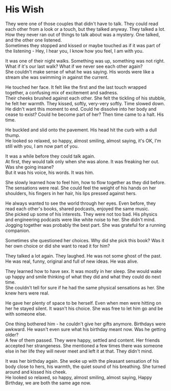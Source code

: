 # His Wish

They were one of those couples that didn't have to talk. They could read each other from a look or a touch, but they talked anyway. They talked a lot.  
How they never ran out of things to talk about was a mystery. One talked, and the other one listened.  
Sometimes they stopped and kissed or maybe touched as if it was part of the listening - Hey, I hear you, I know how you feel, I am with you.

It was one of their night walks. Something was up, something was not right. What if it's our last walk? What if we never see each other again?  
She couldn't make sense of what he was saying. His words were like a stream she was swimming in against the current.

He touched her face. It felt like the first and the last touch wrapped together, a confusing mix of excitement and sadness.  
Their cheeks brushed against each other. She felt the tickling of his stubble, he felt her warmth. They kissed, softly, very-very softly. Time slowed down.  
He didn't want this moment to end. Could he dissolve into her body and cease to exist? Could he become part of her?
Then time came to a halt. His time.

He buckled and slid onto the pavement. His head hit the curb with a dull thump.  
He looked so relaxed, so happy, almost smiling, almost saying, it's OK, I'm still with you, I am now part of you.

It was a while before they could talk again.  
At first, they would talk only when she was alone. It was freaking her out. Was she going insane?  
But it was his voice, his words. It was him.

She slowly learned how to feel him, how to flow together as they did before.  
The sensations were real. She could feel the weight of his hands on her shoulders, his fingers in her hair, his lips pressed against hers.

He always wanted to see the world through her eyes. Even before, they read each other's books, shared podcasts, enjoyed the same music.  
She picked up some of his interests. They were not too bad. His physics and engineering podcasts were like white noise to her. She didn't mind.  
Jogging together was probably the best part. She was grateful for a running companion.

Sometimes she questioned her choices. Why did she pick this book? Was it her own choice or did she want to read it for him?

They talked a lot again. They laughed. He was not some ghost of the past. He was real, funny, original and full of new ideas. He was alive.

They learned how to have sex. It was mostly in her sleep. She would wake up happy and smile thinking of what they did and what they could do next time.  
She couldn't tell for sure if he had the same physical sensations as her. She knew hers were real.

He gave her plenty of space to be herself. Even when men were hitting on her he stayed silent. It wasn't his choice. She was free to let him go and be with someone else.

One thing bothered him - he couldn't give her gifts anymore. Birthdays were awkward. He wasn't even sure what his birthday meant now. Was he getting older?  
A few of them passed. They were happy, settled and content. Her friends accepted her strangeness. She mentioned a few times there was someone else in her life they will never meet and left it at that. They didn't mind.

It was her birthday again. She woke up with the pleasant sensation of his body close to hers, his warmth, the quiet sound of his breathing. She turned around and kissed his cheek.  
He looked so relaxed, so happy, almost smiling, almost saying, Happy Birthday, we are both the same age now.

